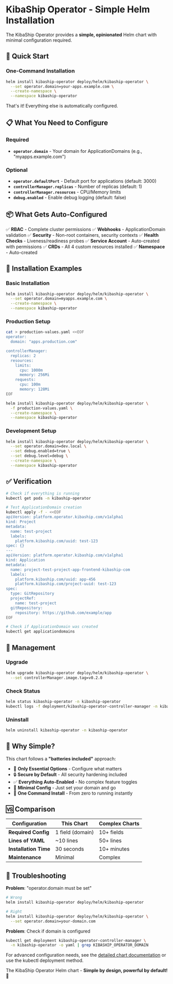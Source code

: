 # KibaShip Operator - Simple Helm Installation

The KibaShip Operator provides a **simple, opinionated** Helm chart with minimal configuration required.

## 🚀 Quick Start

### One-Command Installation

```bash
helm install kibaship-operator deploy/helm/kibaship-operator \
  --set operator.domain=your-apps.example.com \
  --create-namespace \
  --namespace kibaship-operator
```

That's it! Everything else is automatically configured.

## 📋 What You Need to Configure

### Required
- **`operator.domain`** - Your domain for ApplicationDomains (e.g., "myapps.example.com")

### Optional
- **`operator.defaultPort`** - Default port for applications (default: 3000)
- **`controllerManager.replicas`** - Number of replicas (default: 1)
- **`controllerManager.resources`** - CPU/Memory limits
- **`debug.enabled`** - Enable debug logging (default: false)

## 📦 What Gets Auto-Configured

✅ **RBAC** - Complete cluster permissions
✅ **Webhooks** - ApplicationDomain validation
✅ **Security** - Non-root containers, security contexts
✅ **Health Checks** - Liveness/readiness probes
✅ **Service Account** - Auto-created with permissions
✅ **CRDs** - All 4 custom resources installed
✅ **Namespace** - Auto-created

## 🎯 Installation Examples

### Basic Installation
```bash
helm install kibaship-operator deploy/helm/kibaship-operator \
  --set operator.domain=myapps.example.com \
  --create-namespace \
  --namespace kibaship-operator
```

### Production Setup
```bash
cat > production-values.yaml <<EOF
operator:
  domain: "apps.production.com"

controllerManager:
  replicas: 2
  resources:
    limits:
      cpu: 1000m
      memory: 256Mi
    requests:
      cpu: 100m
      memory: 128Mi
EOF

helm install kibaship-operator deploy/helm/kibaship-operator \
  -f production-values.yaml \
  --create-namespace \
  --namespace kibaship-operator
```

### Development Setup
```bash
helm install kibaship-operator deploy/helm/kibaship-operator \
  --set operator.domain=dev.local \
  --set debug.enabled=true \
  --set debug.level=debug \
  --create-namespace \
  --namespace kibaship-operator
```

## ✅ Verification

```bash
# Check if everything is running
kubectl get pods -n kibaship-operator

# Test ApplicationDomain creation
kubectl apply -f - <<EOF
apiVersion: platform.operator.kibaship.com/v1alpha1
kind: Project
metadata:
  name: test-project
  labels:
    platform.kibaship.com/uuid: test-123
spec: {}
---
apiVersion: platform.operator.kibaship.com/v1alpha1
kind: Application
metadata:
  name: project-test-project-app-frontend-kibaship-com
  labels:
    platform.kibaship.com/uuid: app-456
    platform.kibaship.com/project-uuid: test-123
spec:
  type: GitRepository
  projectRef:
    name: test-project
  gitRepository:
    repository: https://github.com/example/app
EOF

# Check if ApplicationDomain was created
kubectl get applicationdomains
```

## 🔧 Management

### Upgrade
```bash
helm upgrade kibaship-operator deploy/helm/kibaship-operator \
  --set controllerManager.image.tag=v0.2.0
```

### Check Status
```bash
helm status kibaship-operator -n kibaship-operator
kubectl logs -f deployment/kibaship-operator-controller-manager -n kibaship-operator
```

### Uninstall
```bash
helm uninstall kibaship-operator -n kibaship-operator
```

## 🎯 Why Simple?

This chart follows a **"batteries included"** approach:

- 🎯 **Only Essential Options** - Configure what matters
- 🔒 **Secure by Default** - All security hardening included
- ✅ **Everything Auto-Enabled** - No complex feature toggles
- 📝 **Minimal Config** - Just set your domain and go
- 🚀 **One Command Install** - From zero to running instantly

## 🆚 Comparison

| Configuration | This Chart | Complex Charts |
|---------------|------------|----------------|
| **Required Config** | 1 field (domain) | 10+ fields |
| **Lines of YAML** | ~10 lines | 50+ lines |
| **Installation Time** | 30 seconds | 10+ minutes |
| **Maintenance** | Minimal | Complex |

## 🚨 Troubleshooting

**Problem**: "operator.domain must be set"
```bash
# Wrong
helm install kibaship-operator deploy/helm/kibaship-operator

# Right
helm install kibaship-operator deploy/helm/kibaship-operator \
  --set operator.domain=your-domain.com
```

**Problem**: Check if domain is configured
```bash
kubectl get deployment kibaship-operator-controller-manager \
  -n kibaship-operator -o yaml | grep KIBASHIP_OPERATOR_DOMAIN
```

For advanced configuration needs, see the [detailed chart documentation](deploy/helm/kibaship-operator/README.md) or use the kubectl deployment method.

The KibaShip Operator Helm chart - **Simple by design, powerful by default!** 🚀